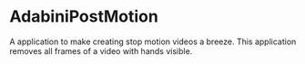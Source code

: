 # AdabiniPostMotion
A application to make creating stop motion videos a breeze. This application removes all frames of a video with hands visible.
